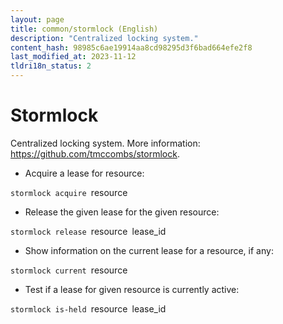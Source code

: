 ```yaml
---
layout: page
title: common/stormlock (English)
description: "Centralized locking system."
content_hash: 98985c6ae19914aa8cd98295d3f6bad664efe2f8
last_modified_at: 2023-11-12
tldri18n_status: 2
---
```

# Stormlock

Centralized locking system.
More information: <https://github.com/tmccombs/stormlock>.

- Acquire a lease for resource:

`stormlock acquire `<span class="tldr-var badge badge-pill bg-dark-lm bg-white-dm text-white-lm text-dark-dm font-weight-bold">resource</span>

- Release the given lease for the given resource:

`stormlock release `<span class="tldr-var badge badge-pill bg-dark-lm bg-white-dm text-white-lm text-dark-dm font-weight-bold">resource</span>` `<span class="tldr-var badge badge-pill bg-dark-lm bg-white-dm text-white-lm text-dark-dm font-weight-bold">lease_id</span>

- Show information on the current lease for a resource, if any:

`stormlock current `<span class="tldr-var badge badge-pill bg-dark-lm bg-white-dm text-white-lm text-dark-dm font-weight-bold">resource</span>

- Test if a lease for given resource is currently active:

`stormlock is-held `<span class="tldr-var badge badge-pill bg-dark-lm bg-white-dm text-white-lm text-dark-dm font-weight-bold">resource</span>` `<span class="tldr-var badge badge-pill bg-dark-lm bg-white-dm text-white-lm text-dark-dm font-weight-bold">lease_id</span>
